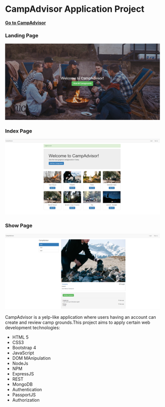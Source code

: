 <h1> CampAdvisor Application Project </h1> 

<a href="https://secure-reef-59695.herokuapp.com/" ><strong>Go to CampAdvisor</strong></a>

<h3> Landing Page </h3>

<img src="Capture1.PNG">


<h3> Index Page </h3>

<img src="Capture2.PNG">


<h3> Show Page </h3>


<img src="Capture3.PNG">


<p> CampAdvisor is a yelp-like application where users having an account can create and review camp grounds.This project aims to apply certain web development technologies:</p>

<ul> 
<li> HTML 5</li>
<li> CSS3</li>
<li> Bootstrap 4</li> 
<li> JavaScript</li> 
<li> DOM MAnipulation</li>  
<li> NodeJs</li>  
<li> NPM</li>  
<li> ExpressJS</li>  
<li> REST</li>  
<li> MongoDB</li>  
<li> Authentication</li>  
<li> PassportJS</li>  
<li> Authorization</li>  
</ul>
